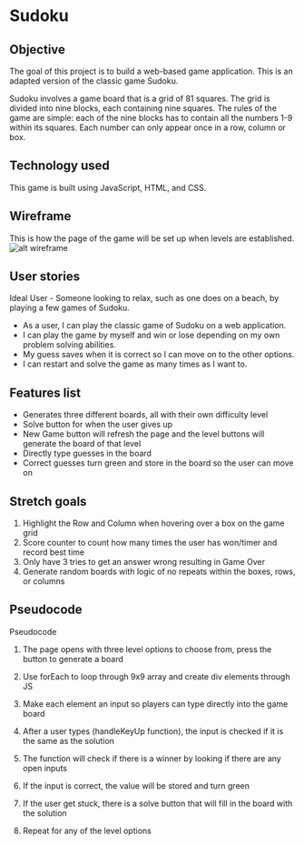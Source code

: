 # Sudoku 

## Objective 
The goal of this project is to build a web-based game application. This is an adapted version of the classic game Sudoku.

Sudoku involves a game board that is a grid of 81 squares. The grid is divided into nine blocks, each containing nine squares. The rules of the game are simple: each of the nine blocks has to contain all the numbers 1-9 within its squares. Each number can only appear once in a row, column or box.

## Technology used
This game is built using JavaScript, HTML, and CSS.

## Wireframe
This is how the page of the game will be set up when levels are established. 
![alt wireframe](https://i.imgur.com/O8BnCJ8.png)

## User stories 
Ideal User  - Someone looking to relax, such as one does on a beach, by playing a few games of Sudoku.

- As a user, I can play the classic game of Sudoku on a web application. 
- I can play the game by myself and win or lose depending on my own problem solving abilities. 
- My guess saves when it is correct so I can move on to the other options. 
- I can restart and solve the game as many times as I want to. 

## Features list 
- Generates three different boards, all with their own difficulty level
- Solve button for when the user gives up 
- New Game button will refresh the page and the level buttons will generate the board of that level
- Directly type guesses in the board
- Correct guesses turn green and store in the board so the user can move on 

## Stretch goals 
1. Highlight the Row and Column when hovering over a box on the game grid
2. Score counter to count how many times the user has won/timer and record best time 
3. Only have 3 tries to get an answer wrong resulting in Game Over 
4. Generate random boards with logic of no repeats within the boxes, rows, or columns 

## Pseudocode
Pseudocode 

1. The page opens with three level options to choose from, press the button to generate a board

2. Use forEach to loop through 9x9 array and create div elements through JS

3. Make each element an input so players can type directly into the game board

4. After a user types (handleKeyUp function), the input is checked if it is the same as the solution 

5. The function will check if there is a winner by looking if there are any open inputs

6. If the input is correct, the value will be stored and turn green 

7. If the user get stuck, there is a solve button that will fill in the board with the solution

8. Repeat for any of the level options 

